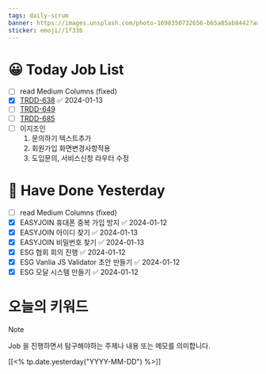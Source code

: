 ```yaml
---
tags: daily-scrum
banner: https://images.unsplash.com/photo-1698350732656-b65a85ab8442?auto=format&fit=crop&q=80&w=2837&ixlib=rb-4.0.3&ixid=M3wxMjA3fDB8MHxwaG90by1wYWdlfHx8fGVufDB8fHx8fA%3D%3D
sticker: emoji//1f33b
---
```



#  😀 Today Job List
- [ ] read Medium Columns (fixed)
- [x] [TRDD-638](https://alcherainc.atlassian.net/jira/software/projects/TRDD/boards/159/backlog?selectedIssue=TRDD-638) ✅ 2024-01-13
- [ ] [TRDD-649](https://alcherainc.atlassian.net/jira/software/projects/TRDD/boards/159?selectedIssue=TRDD-649)
- [ ] [TRDD-685](https://alcherainc.atlassian.net/jira/software/projects/TRDD/boards/159?selectedIssue=TRDD-685)
- [ ] 이지조인
	1. 문의하기 텍스트추가
	2. 회원가입 화면변경사항적용
	3. 도입문의, 서비스신청 라우터 수정

# 🙂 Have Done Yesterday
- [ ] read Medium Columns (fixed)
- [x] EASYJOIN 휴대폰 중복 가입 방지 ✅ 2024-01-12
- [x] EASYJOIN 아이디 찾기 ✅ 2024-01-13
- [x] EASYJOIN 비밀번호 찾기 ✅ 2024-01-13
- [x] ESG 협회 회의 진행 ✅ 2024-01-12
- [x] ESG Vanlia JS Validator 초안 만들기 ✅ 2024-01-12
- [x] ESG 모달 시스템 만들기 ✅ 2024-01-12

# 오늘의 키워드

> [!NOTE]
> Job 을 진행하면서 탐구해야하는 주제나 내용 또는 메모를 의미합니다.


[[<% tp.date.yesterday("YYYY-MM-DD") %>]]
